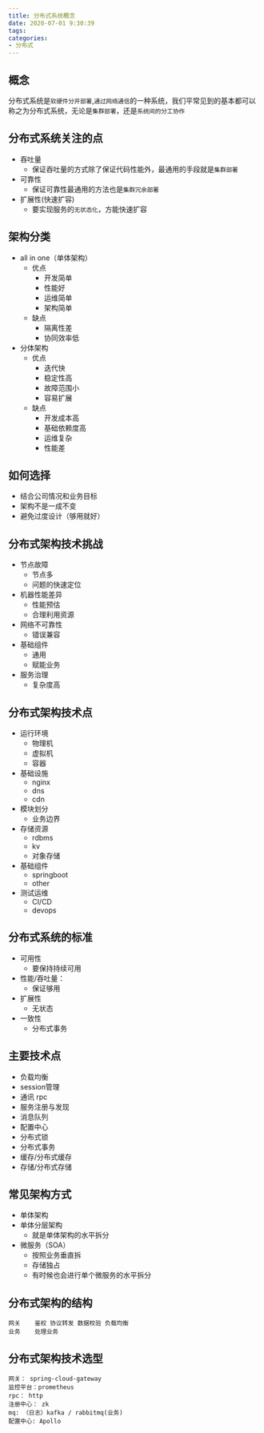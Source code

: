 ```yaml
---
title: 分布式系统概念
date: 2020-07-01 9:30:39
tags:
categories:
- 分布式
---
```


## 概念
分布式系统是`软硬件分开部署`,`通过网络通信`的一种系统，我们平常见到的基本都可以称之为分布式系统，无论是`集群部署`，还是`系统间的分工协作`

## 分布式系统关注的点
- 吞吐量
    - 保证吞吐量的方式除了保证代码性能外，最通用的手段就是`集群部署`
- 可靠性
    - 保证可靠性最通用的方法也是`集群冗余部署`
- 扩展性(快速扩容)
    - 要实现服务的`无状态化`，方能快速扩容

## 架构分类

- all in one（单体架构）
    - 优点
        - 开发简单 
        - 性能好 
        - 运维简单 
        - 架构简单
    - 缺点
        - 隔离性差 
        - 协同效率低
- 分体架构
    - 优点
        - 迭代快 
        - 稳定性高 
        - 故障范围小 
        - 容易扩展
    - 缺点
        - 开发成本高 
        - 基础依赖度高 
        - 运维复杂 
        - 性能差

## 如何选择
- 结合公司情况和业务目标
- 架构不是一成不变
- 避免过度设计（够用就好）

## 分布式架构技术挑战
- 节点故障 
    - 节点多 
    - 问题的快速定位
- 机器性能差异 
    - 性能预估 
    - 合理利用资源
- 网络不可靠性  
    - 错误兼容
- 基础组件   
    - 通用
    - 赋能业务
- 服务治理 
    - 复杂度高


## 分布式架构技术点
- 运行环境
    - 物理机
    - 虚拟机
    - 容器
- 基础设施
    - nginx 
    - dns 
    - cdn
- 模块划分
    - 业务边界    
- 存储资源
    - rdbms 
    - kv 
    - 对象存储
- 基础组件
    - springboot
    - other
- 测试运维
    - CI/CD 
    - devops

## 分布式系统的标准
- 可用性
    - 要保持持续可用 
- 性能/吞吐量：
    - 保证够用
- 扩展性
    - 无状态
- 一致性
    - 分布式事务

## 主要技术点
- 负载均衡
- session管理 
- 通讯 rpc
- 服务注册与发现
- 消息队列
- 配置中心
- 分布式锁
- 分布式事务
- 缓存/分布式缓存
- 存储/分布式存储


## 常见架构方式
- 单体架构
- 单体分层架构
    - 就是单体架构的水平拆分
- 微服务（SOA） 
    - 按照业务垂直拆
    - 存储独占
    - 有时候也会进行单个微服务的水平拆分

## 分布式架构的结构
    网关    鉴权 协议转发 数据校验 负载均衡
    业务    处理业务

## 分布式架构技术选型
    网关： spring-cloud-gateway
    监控平台：prometheus
    rpc： http 
    注册中心： zk
    mq: （日志）kafka / rabbitmq(业务)
    配置中心: Apollo

